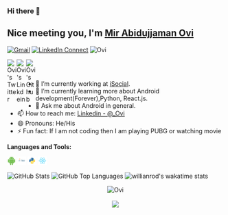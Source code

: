 ### Hi there 👋

## Nice meeting you, I'm [Mir Abidujjaman Ovi](https://www.linkedin.com/in/mir-abidujjaman-ovi/)
[![Gmail](https://img.shields.io/badge/%20-Send%20Mail-black?color=14171A&labelColor=ef5350&logo=gmail&logoColor=ffffff)](mailto:oviice@gmail.com?subject=From%20GitHub&body=Hi,%20there.%20Found%20you%20from%20GitHub.)
[![LinkedIn Connect](https://img.shields.io/badge/%20-Connect-black?color=14171A&labelColor=1DA1F2&logo=linkedin&logoColor=ffffff)](https://www.linkedin.com/in/mir-abidujjaman-ovi/)
<img src="https://komarev.com/ghpvc/?username=oviice&label=Profile%20views&color=brightgreen&style=flat" alt="Ovi" /> </p>
<a href="https://twitter.com/oviice13">
  <img align="left" alt="
  Ovi's Twitter" width="22px" src="https://cdn.jsdelivr.net/npm/simple-icons@v3/icons/twitter.svg" />
</a>
<a href="https://www.linkedin.com/in/mir-abidujjaman-ovi/">
  <img align="left" alt="Ovi's Linkdein" width="22px" src="https://cdn.jsdelivr.net/npm/simple-icons@v3/icons/linkedin.svg" />
</a>
<a href="https://github.com/oviice">
  <img align="left" alt="Ovi's Github" width="22px" src="https://cdn.jsdelivr.net/npm/simple-icons@v3/icons/github.svg" />
</a>

<br/>
<br/>



- 🔭 I’m currently working at [iSocial](https://isocial.com.bd/).
- 🌱 I’m currently learning more about Android development(Forever),Python, React.js.
- 💬 Ask me about Android in general.
- 📫 How to reach me: [Linkedin - @_Ovi](https://www.linkedin.com/in/mir-abidujjaman-ovi/)
- 😄 Pronouns: He/His
- ⚡ Fun fact: If I am not coding then I am playing PUBG or watching movie

**Languages and Tools:**  

<code><img height="20" src="https://raw.githubusercontent.com/github/explore/80688e429a7d4ef2fca1e82350fe8e3517d3494d/topics/android/android.png"></code>
<code><img height="20" src="https://raw.githubusercontent.com/github/explore/80688e429a7d4ef2fca1e82350fe8e3517d3494d/topics/java/java.png"></code>
<code><img height="20" src="https://raw.githubusercontent.com/github/explore/80688e429a7d4ef2fca1e82350fe8e3517d3494d/topics/python/python.png"></code>
<code><img height="20" src="https://raw.githubusercontent.com/github/explore/80688e429a7d4ef2fca1e82350fe8e3517d3494d/topics/react/react.png"></code>

![GitHub Stats](https://github-readme-stats.vercel.app/api?username=oviice&count_private=true&show_icons=true&theme=dark)
![GitHub Top Languages](https://github-readme-stats.vercel.app/api/top-langs/?username=oviice&layout=compact&theme=radical)
![willianrod's wakatime stats](https://github-readme-stats.vercel.app/api/wakatime?username=@oviice&v=2&layout=compact)
<div align="center">
  
  
  <p align="center"><img width="600" align="center" src="https://github-readme-streak-stats.herokuapp.com/?user=oviice&" alt="Ovi" /></p>
  <p align="center"><img width="1000" align="center" src="https://github-profile-trophy.vercel.app/?username=oviice&column=5&rank=SSS,SS,S,AAA,AA,A,B,C" /></p>
